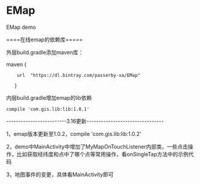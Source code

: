 # EMap
EMap demo

====在线emap的依赖库=====

外层build.gradle添加maven库：

 
 maven {
 
 		url  "https://dl.bintray.com/passerby-xa/EMap"
		
       }
       

内层build.gradle增加emap的lib依赖	  

	compile 'com.gis.lib:lib:1.0.1'   
	
	
-------------------------3.16更新--------------------------------

1，emap版本更新至1.0.2，compile 'com.gis.lib:lib:1.0.2'

2，demo中MainActivity中增加了MyMapOnTouchListener内部类，一些点击操作，比如获取经纬度和点中了哪个点等常用操作，看onSingleTap方法中的示例代码

3，地图事件的变更，具体看MainActivity即可

